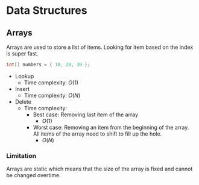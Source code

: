 # Data Structures

## Arrays
Arrays are used to store a list of items. Looking for item based on the index is super fast.

```c#
int[] numbers = { 10, 20, 30 };
```

- Lookup
  - Time complexity: $O(1)$
- Insert
  - Time complexity: $O(N)$
- Delete
  - Time complexity:
    - Best case: Removing last item of the array
      - $O(1)$
    - Worst case: Removing an item from the beginning of the array. All items of the array need to shift to fill up the hole.
      - $O(N)$

### Limitation
Arrays are static which means that the size of the array is fixed and cannot be changed overtime.
